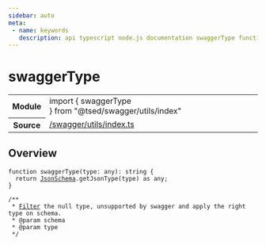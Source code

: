 ```yaml
---
sidebar: auto
meta:
 - name: keywords
   description: api typescript node.js documentation swaggerType function
---
```

# swaggerType <Badge text="Function" type="function"/>
<!-- Summary -->
<section class="symbol-info"><table class="is-full-width"><tbody><tr><th>Module</th><td><div class="lang-typescript"><span class="token keyword">import</span> { swaggerType }&nbsp;<span class="token keyword">from</span>&nbsp;<span class="token string">"@tsed/swagger/utils/index"</span></div></td></tr><tr><th>Source</th><td><a href="https://github.com/Romakita/ts-express-decorators/blob/v4.30.2/src//swagger/utils/index.ts#L0-L0">/swagger/utils/index.ts</a></td></tr></tbody></table></section>

<!-- Overview -->
## Overview


<pre><code class="typescript-lang ">function <span class="token function">swaggerType</span><span class="token punctuation">(</span>type<span class="token punctuation">:</span> <span class="token keyword">any</span><span class="token punctuation">)</span><span class="token punctuation">:</span> <span class="token keyword">string</span> <span class="token punctuation">{</span>
  return <a href="/api/common/jsonschema/class/JsonSchema.html"><span class="token">JsonSchema</span></a>.<span class="token function">getJsonType</span><span class="token punctuation">(</span>type<span class="token punctuation">)</span> <span class="token keyword">as</span> <span class="token keyword">any</span><span class="token punctuation">;</span>
<span class="token punctuation">}</span>

/**
 * <a href="/api/common/filters/decorators/Filter.html"><span class="token">Filter</span></a> the null type<span class="token punctuation">,</span> unsupported by swagger and apply the right type on schema.
 * @param schema
 * @param type
 */</code></pre>